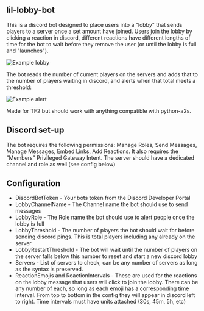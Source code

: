 ## lil-lobby-bot
This is a discord bot designed to place users into a "lobby" that sends players to a server once a set amount have joined. 
Users join the lobby by clicking a reaction in discord, different reactions have different lengths of time for the bot to wait before they remove the user (or until the lobby is full and "launches").

![Example lobby](https://i.imgur.com/Zxvdfil.png)

The bot reads the number of current players on the servers and adds that to the number of players waiting in discord, and alerts when that total meets a threshold:

![Example alert](https://i.imgur.com/ATHpA3z.png)

Made for TF2 but should work with anything compatible with python-a2s.
## Discord set-up
The bot requires the following permissions: Manage Roles, Send Messages, Manage Messages, Embed Links, Add Reactions. It also requires the "Members" Privileged Gateway Intent.
The server should have a dedicated channel and role as well (see config below)
## Configuration
- DiscordBotToken - Your bots token from the Discord Developer Portal
- LobbyChannelName - The Channel name the bot should use to send messages
- LobbyRole - The Role name the bot should use to alert people once the lobby is full
- LobbyThreshold - The number of players the bot should wait for before sending discord pings. This is total players including any already on the server
- LobbyRestartThreshold - The bot will wait until the number of players on the server falls below this number to reset and start a new discord lobby
- Servers - List of servers to check, can be any number of servers as long as the syntax is preserved.
- ReactionEmojis and ReactionIntervals - These are used for the reactions on the lobby message that users will click to join the lobby. There can be any number of each, so long as each emoji has a corresponding time interval. From top to bottom in the config they will appear in discord left to right. Time intervals must have units attached (30s, 45m, 5h, etc) 
